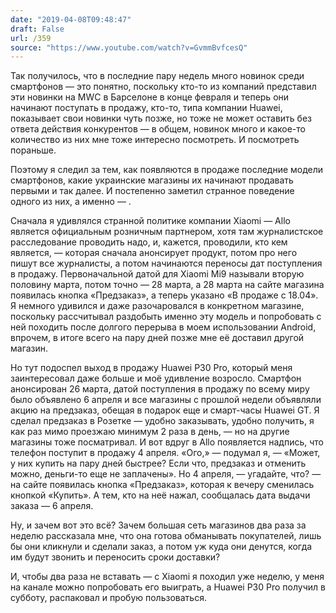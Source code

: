 ```yaml
---
date: "2019-04-08T09:48:47"
draft: False
url: /359
source: "https://www.youtube.com/watch?v=GvmmBvfcesQ"
---
```


Так получилось, что в последние пару недель много новинок среди смартфонов — это понятно, поскольку кто-то из компаний представил эти новинки на MWC в Барселоне в конце февраля и теперь они начинают поступать в продажу, кто-то, типа компании Huawei, показывает свои новинки чуть позже, но тоже не может оставить без ответа действия конкурентов — в общем, новинок много и какое-то количество из них мне тоже интересно посмотреть. И посмотреть пораньше.

Поэтому я следил за тем, как появляются в продаже последние модели смартфонов, какие украинские магазины их начинают продавать первыми и так далее. И постепенно заметил странное поведение одного из них, а именно — .

Сначала я удивлялся странной политике компании Xiaomi — Allo является официальным розничным партнером, хотя там журналистское расследование проводить надо, и, кажется, проводили, кто кем является, — которая сначала анонсирует продукт, потом про него пишут все журналисты, а потом начинаются переносы дат поступления в продажу. Первоначальной датой для Xiaomi Mi9 называли вторую половину марта, потом точно — 28 марта, а 28 марта на сайте магазина появилась кнопка «Предзаказ», а теперь указано «В продаже с 18.04». Я немного удивился и даже разочаровался в конкретном магазине, поскольку рассчитывал раздобыть именно эту модель и попробовать с ней походить после долгого перерыва в моем использовании Android, впрочем, в итоге всего на пару дней позже мне её доставил другой магазин.

Но тут подоспел выход в продажу Huawei P30 Pro, который меня заинтересовал даже больше и моё удивление возросло. Смартфон анонсирован 26 марта, датой поступления в продажу по всему миру было объявлено 6 апреля и все магазины с прошлой недели объявляли акцию на предзаказ, обещая в подарок еще и смарт-часы Huawei GT. Я сделал предзаказ в Розетке — удобно заказывать, удобно получить, я как раз мимо проезжаю минимум 2 раза в день, — но на другие магазины тоже посматривал. И вот вдруг в Allo появляется надпись, что телефон поступит в продажу 4 апреля. «Ого,» — подумал я, — «Может, у них купить на пару дней быстрее? Если что, предзаказ и отменить можно, деньги-то еще не заплачены». Но 4 апреля, — угадайте, что? — на сайте появилась кнопка «Предзаказ», которая к вечеру сменилась кнопкой «Купить». А тем, кто на неё нажал, сообщалась дата выдачи заказа — 6 апреля.

Ну, и зачем вот это всё? Зачем большая сеть магазинов два раза за неделю рассказала мне, что она готова обманывать покупателей, лишь бы они кликнули и сделали заказ, а потом уж куда они денутся, когда им будут звонить и переносить сроки доставки?

И, чтобы два раза не вставать — с Xiaomi я походил уже неделю, у меня на канале можно попробовать его выиграть, а Huawei P30 Pro получил в субботу, распаковал и пробую пользоваться.
